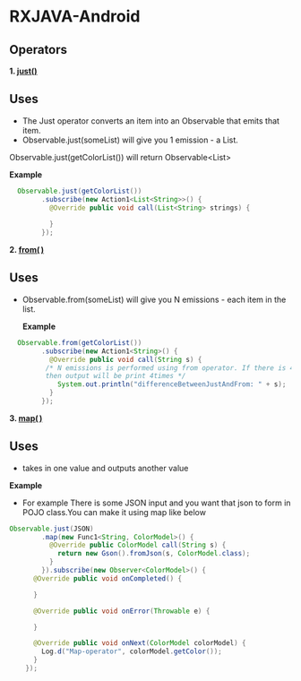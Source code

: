 # RXJAVA-Android

## Operators

**1. [just()](http://reactivex.io/documentation/operators/just.html)** <br>
  ## Uses <br>
 * The Just operator converts an item into an Observable that emits that item.
 * Observable.just(someList) will give you 1 emission - a List.
 
 Observable.just(getColorList()) will return Observable<List<String>> <br>
  
   **Example**
```java
  Observable.just(getColorList())
        .subscribe(new Action1<List<String>>() {
          @Override public void call(List<String> strings) { 
             
          } 
        });
```
 **2. [from( )](http://reactivex.io/documentation/operators/from.html)** <br>
   ## Uses <br>
 * Observable.from(someList) will give you N emissions - each item in the list.
 

   **Example**<br>
   
```java
  Observable.from(getColorList())
        .subscribe(new Action1<String>() {
          @Override public void call(String s) {
         /* N emissions is performed using from operator. If there is 4 items in getColorList() 
         then output will be print 4times */
            System.out.println("differenceBetweenJustAndFrom: " + s);
          }
        });
```
  
   **3. [map( )](http://reactivex.io/documentation/operators/map.html)** <br>
   ## Uses <br>
   * takes in one value and outputs another value
 

   **Example**<br>
   - For example There is some JSON input and you want that json to form in POJO class.You can make it using map like below
   
```java
Observable.just(JSON)
        .map(new Func1<String, ColorModel>() {
          @Override public ColorModel call(String s) {
            return new Gson().fromJson(s, ColorModel.class);
          }
        }).subscribe(new Observer<ColorModel>() {
      @Override public void onCompleted() {

      }

      @Override public void onError(Throwable e) {

      }

      @Override public void onNext(ColorModel colorModel) {
        Log.d("Map-operator", colorModel.getColor());
      }
    });
```
